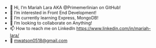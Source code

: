 - 👋 Hi, I’m Mariah Lara AKA @Primemerlinian on GitHub!
- 👀 I’m interested in Front End Development!
- 🌱 I’m currently learning Express, MongoDB!
- 💞️ I’m looking to collaborate on Anything!
- 📫 How to reach me on LinkedIn https://www.linkedin.com/in/mariah-lara/
- 📧 mwatson0518@gmail.com

<!---
Primemerlinian/Primemerlinian is a ✨ special ✨ repository because its `README.md` (this file) appears on your GitHub profile.
You can click the Preview link to take a look at your changes.
--->
